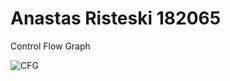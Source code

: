 # Anastas Risteski 182065
Control Flow Graph


![CFG](https://github.com/anastasristeski/SI_2023_lab2_182065/assets/77769395/5ffd9638-8fb8-4142-a493-796369e82992)
